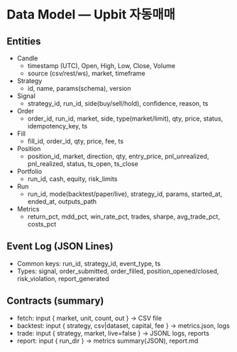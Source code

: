 # Data Model — Upbit 자동매매

## Entities

- Candle
  - timestamp (UTC), Open, High, Low, Close, Volume
  - source (csv/rest/ws), market, timeframe
- Strategy
  - id, name, params(schema), version
- Signal
  - strategy_id, run_id, side(buy/sell/hold), confidence, reason, ts
- Order
  - order_id, run_id, market, side, type(market/limit), qty, price, status, idempotency_key, ts
- Fill
  - fill_id, order_id, qty, price, fee, ts
- Position
  - position_id, market, direction, qty, entry_price, pnl_unrealized, pnl_realized, status, ts_open, ts_close
- Portfolio
  - run_id, cash, equity, risk_limits
- Run
  - run_id, mode(backtest/paper/live), strategy_id, params, started_at, ended_at, outputs_path
- Metrics
  - return_pct, mdd_pct, win_rate_pct, trades, sharpe, avg_trade_pct, costs_pct

## Event Log (JSON Lines)

- Common keys: run_id, strategy_id, event_type, ts
- Types: signal, order_submitted, order_filled, position_opened/closed, risk_violation, report_generated

## Contracts (summary)

- fetch: input { market, unit, count, out } → CSV file
- backtest: input { strategy, csv|dataset, capital, fee } → metrics.json, logs
- trade: input { strategy, market, live=false } → JSONL logs, reports
- report: input { run_dir } → metrics summary(JSON), report.md

